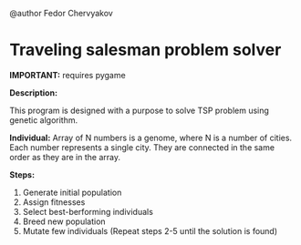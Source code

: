 @author Fedor Chervyakov

# Traveling salesman problem solver

**IMPORTANT:**
requires pygame

**Description:**

This program is designed with a purpose to solve TSP problem using genetic algorithm.

**Individual:** Array of N numbers is a genome, where N is a number of cities.
Each number represents a single city. They are connected in the same 
order as they are in the array.

**Steps:**
1. Generate initial population 
2. Assign fitnesses
3. Select best-berforming individuals 
4. Breed new population
5. Mutate few individuals
(Repeat steps 2-5 until the solution is found)
 
